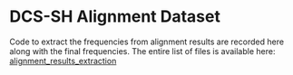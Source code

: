 # DCS-SH Alignment Dataset

Code to extract the frequencies from alignment results are recorded here along with the final frequencies. The entire list of files is available here: [alignment\_results\_extraction](https://drive.google.com/drive/folders/1shbs7P65MLbpBSAEadM66ilXTKk9JQ4m?usp=share_link)
